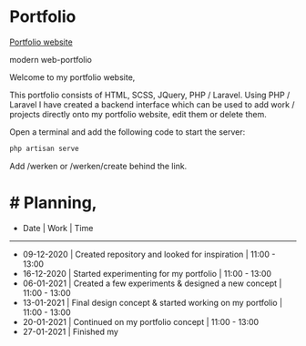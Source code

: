 # Portfolio
[Portfolio website](http://u533301.gluweb.nl/portfolio/)

modern web-portfolio


Welcome to my portfolio website,

This portfolio consists of HTML, SCSS, JQuery, PHP / Laravel.
Using PHP / Laravel I have created a backend interface which can be used to add work / projects directly onto my portfolio website, edit them or delete them.


Open a terminal and add the following code to start the server:

```bash
php artisan serve
```

Add /werken or /werken/create behind the link.



# # Planning,

* Date | Work | Time
---
* 09-12-2020 | Created repository and looked for inspiration | 11:00 - 13:00
* 16-12-2020 | Started experimenting for my portfolio | 11:00 - 13:00
* 06-01-2021 | Created a few experiments & designed a new concept | 11:00 - 13:00
* 13-01-2021 | Final design concept & started working on my portfolio | 11:00 - 13:00
* 20-01-2021 | Continued on my portfolio concept | 11:00 - 13:00
* 27-01-2021 | Finished my
